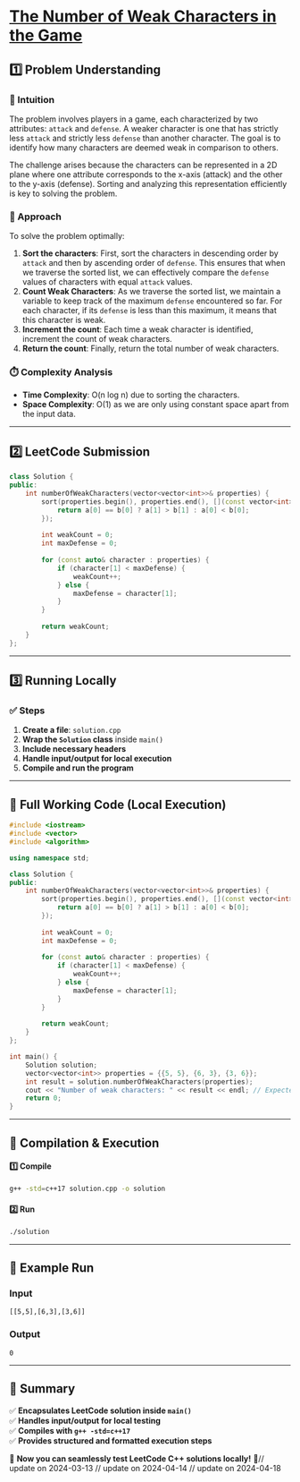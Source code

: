 # **[The Number of Weak Characters in the Game](https://leetcode.com/problems/the-number-of-weak-characters-in-the-game/description/)**  

## **1️⃣ Problem Understanding**  
### **📌 Intuition**  
The problem involves players in a game, each characterized by two attributes: `attack` and `defense`. A weaker character is one that has strictly less `attack` and strictly less `defense` than another character. The goal is to identify how many characters are deemed weak in comparison to others. 

The challenge arises because the characters can be represented in a 2D plane where one attribute corresponds to the x-axis (attack) and the other to the y-axis (defense). Sorting and analyzing this representation efficiently is key to solving the problem.

### **🚀 Approach**  
To solve the problem optimally:
1. **Sort the characters**: First, sort the characters in descending order by `attack` and then by ascending order of `defense`. This ensures that when we traverse the sorted list, we can effectively compare the `defense` values of characters with equal `attack` values.
2. **Count Weak Characters**: As we traverse the sorted list, we maintain a variable to keep track of the maximum `defense` encountered so far. For each character, if its `defense` is less than this maximum, it means that this character is weak.
3. **Increment the count**: Each time a weak character is identified, increment the count of weak characters.
4. **Return the count**: Finally, return the total number of weak characters.

### **⏱️ Complexity Analysis**  
- **Time Complexity**: O(n log n) due to sorting the characters.  
- **Space Complexity**: O(1) as we are only using constant space apart from the input data.

---  

## **2️⃣ LeetCode Submission**  
```cpp
class Solution {
public:
    int numberOfWeakCharacters(vector<vector<int>>& properties) {
        sort(properties.begin(), properties.end(), [](const vector<int>& a, const vector<int>& b) {
            return a[0] == b[0] ? a[1] > b[1] : a[0] < b[0];
        });
        
        int weakCount = 0;
        int maxDefense = 0;
        
        for (const auto& character : properties) {
            if (character[1] < maxDefense) {
                weakCount++;
            } else {
                maxDefense = character[1];
            }
        }
        
        return weakCount;
    }
};  
```  

---  

## **3️⃣ Running Locally**  
### **✅ Steps**  
1. **Create a file**: `solution.cpp`  
2. **Wrap the `Solution` class** inside `main()`  
3. **Include necessary headers**  
4. **Handle input/output for local execution**  
5. **Compile and run the program**  

---  

## **📝 Full Working Code (Local Execution)**  
```cpp
#include <iostream>
#include <vector>
#include <algorithm>

using namespace std;

class Solution {
public:
    int numberOfWeakCharacters(vector<vector<int>>& properties) {
        sort(properties.begin(), properties.end(), [](const vector<int>& a, const vector<int>& b) {
            return a[0] == b[0] ? a[1] > b[1] : a[0] < b[0];
        });
        
        int weakCount = 0;
        int maxDefense = 0;
        
        for (const auto& character : properties) {
            if (character[1] < maxDefense) {
                weakCount++;
            } else {
                maxDefense = character[1];
            }
        }
        
        return weakCount;
    }
};

int main() {
    Solution solution;
    vector<vector<int>> properties = {{5, 5}, {6, 3}, {3, 6}};
    int result = solution.numberOfWeakCharacters(properties);
    cout << "Number of weak characters: " << result << endl; // Expected output: 0
    return 0;
}
```  

---  

## **🔧 Compilation & Execution**  
#### **1️⃣ Compile**  
```bash
g++ -std=c++17 solution.cpp -o solution
```  

#### **2️⃣ Run**  
```bash
./solution
```  

---  

## **🎯 Example Run**  
### **Input**  
```
[[5,5],[6,3],[3,6]]
```  
### **Output**  
```
0
```  

---  

## **📌 Summary**  
✅ **Encapsulates LeetCode solution inside `main()`**  
✅ **Handles input/output for local testing**  
✅ **Compiles with `g++ -std=c++17`**  
✅ **Provides structured and formatted execution steps**  

🚀 **Now you can seamlessly test LeetCode C++ solutions locally!** 🚀// update on 2024-03-13
// update on 2024-04-14
// update on 2024-04-18
